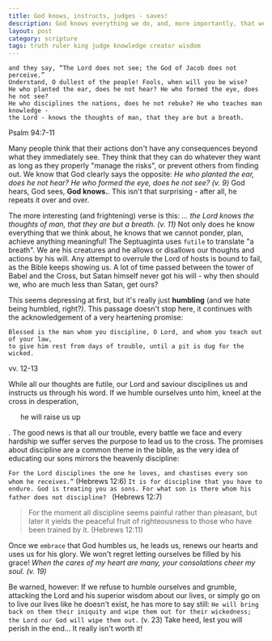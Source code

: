 ```yaml
---
title: God knows, instructs, judges - saves!
description: God knows everything we do, and, more importantly, that we cannot do anything. He instructs us and does not forsake his people, but will also judge humanity when his day comes.
layout: post
category: scripture
tags: truth ruler king judge knowledge creator wisdom
---
```

```
and they say, “The Lord does not see; the God of Jacob does not perceive.”
Understand, O dullest of the people! Fools, when will you be wise?
He who planted the ear, does he not hear? He who formed the eye, does he not see?
He who disciplines the nations, does he not rebuke? He who teaches man knowledge -
the Lord - knows the thoughts of man, that they are but a breath.
```
Psalm 94:7-11

Many people think that their actions don't have any consequences beyond what they immediately see. They think that they can do whatever they want as long as they properly "manage the risks", or prevent others from finding out.
We know that God clearly says the opposite: *He who planted the ear, does he not hear? He who formed the eye, does he not see? (v. 9)* God hears, God sees, **God knows.**. This isn't that surprising - after all, he repeats it over and over.

The more interesting (and frightening) verse is this: *... the Lord knows the thoughts of man, that they are but a breath. (v. 11)* Not only does he know everything that we think about, he knows that we cannot ponder, plan, achieve anything meaningful! The Septuaginta uses `futile` to translate "a breath". We are his creatures and he allows or disallows our thoughts and actions by his will. Any attempt to overrule the Lord of hosts is bound to fail, as the Bible keeps showing us. A lot of time passed between the tower of Babel and the Cross, but Satan himself never got his will - why then should we, who are much less than Satan, get ours?

This seems depressing at first, but it's really just **humbling** (and we hate being humbled, right?). This passage doesn't stop here, it continues with the acknowledgement of a very heartening promise:

```
Blessed is the man whom you discipline, O Lord, and whom you teach out of your law,
to give him rest from days of trouble, until a pit is dug for the wicked.
```
vv. 12-13

While all our thoughts are futile, our Lord and saviour disciplines us and instructs us through his word. If we humble ourselves unto him, kneel at the cross in desperation, <ul>he will raise us up</ul>. The good news is that all our trouble, every battle we face and every hardship we suffer serves the purpose to lead us to the cross. The promises about discipline are a common theme in the bible, as the very idea of educating our sons mirrors the heavenly discipline:

`For the Lord disciplines the one he loves, and chastises every son whom he receives.”` (Hebrews 12:6)
`It is for discipline that you have to endure. God is treating you as sons. For what son is there whom his father does not discipline? ` (Hebrews 12:7)

> For the moment all discipline seems painful rather than pleasant, but later it yields the peaceful fruit of righteousness to those who have been trained by it.
(Hebrews 12:11)

Once we `embrace` that God humbles us, he leads us, renews our hearts and uses us for his glory. We won't regret letting ourselves be filled by his grace! *When the cares of my heart are many, your consolations cheer my soul. (v. 19)*

Be warned, however: If we refuse to humble ourselves and grumble, attacking the Lord and his superior wisdom about our lives, or simply go on to live our lives like he doesn't exist, he has more to say still:
`He will bring back on them their iniquity and wipe them out for their wickedness; the Lord our God will wipe them out.` (v. 23)
Take heed, lest you will perish in the end... It really isn't worth it!
